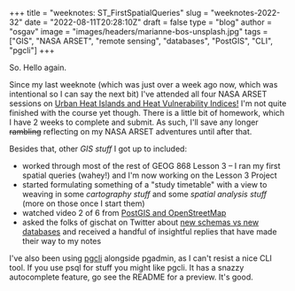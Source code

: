 
+++
title = "weeknotes: ST_FirstSpatialQueries"
slug = "weeknotes-2022-32"
date = "2022-08-11T20:28:10Z"
draft = false
type = "blog"
author = "osgav"
image = "images/headers/marianne-bos-unsplash.jpg"
tags = ["GIS", "NASA ARSET", "remote sensing", "databases", "PostGIS", "CLI", "pgcli"]
+++

So. Hello again. 

<!--more-->

Since my last weeknote (which was just over a week ago now, which was intentional so I can say the next bit) I've attended all four NASA ARSET sessions on [Urban Heat Islands and Heat Vulnerability Indices!](https://appliedsciences.nasa.gov/join-mission/training/english/arset-satellite-remote-sensing-measuring-urban-heat-islands-and) I'm not quite finished with the course yet though. There is a little bit of homework, which I have 2 weeks to complete and submit. As such, I'll save any longer ~~rambling~~ reflecting on my NASA ARSET adventures until after that. 

Besides that, other *GIS stuff* I got up to included:

- worked through most of the rest of GEOG 868 Lesson 3 – I ran my first spatial queries (wahey!) and I'm now working on the Lesson 3 Project
- started formulating something of a "study timetable" with a view to weaving in some *cartography stuff* and some *spatial analysis stuff* (more on those once I start them)
- watched video 2 of 6 from [PostGIS and OpenStreetMap](https://yewtu.be/playlist?list=PLHWVtzzXLMjJGYfjAjguS-Bm79KowWEI_)
- asked the folks of gischat on Twitter about [new schemas vs new databases](https://nitter.net/ZER0D0TS/status/1557454870998908932) and received a handful of insightful replies that have made their way to my notes

I've also been using [pgcli](https://github.com/dbcli/pgcli) alongside pgadmin, as I can't resist a nice CLI tool. If you use psql for stuff you might like pgcli. It has a snazzy autocomplete feature, go see the README for a preview. It's good.
